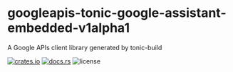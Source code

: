 # googleapis-tonic-google-assistant-embedded-v1alpha1

A Google APIs client library generated by tonic-build

[![crates.io](https://img.shields.io/crates/v/googleapis-tonic-google-assistant-embedded-v1alpha1)](https://crates.io/crates/googleapis-tonic-google-assistant-embedded-v1alpha1)
[![docs.rs](https://img.shields.io/docsrs/googleapis-tonic-google-assistant-embedded-v1alpha1)](https://docs.rs/googleapis-tonic-google-assistant-embedded-v1alpha1)
![license](https://img.shields.io/crates/l/googleapis-tonic-google-assistant-embedded-v1alpha1)
